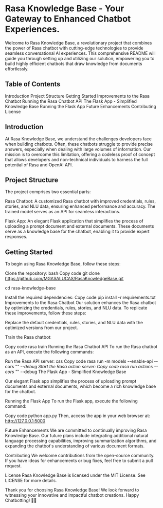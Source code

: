 ﻿# Rasa Knowledge Base - Your Gateway to Enhanced Chatbot Experiences.
 
Welcome to Rasa Knowledge Base, a revolutionary project that combines the power of Rasa chatbot with cutting-edge technologies to provide seamless conversational AI experiences. This comprehensive README will guide you through setting up and utilizing our solution, empowering you to build highly efficient chatbots that draw knowledge from documents effortlessly.

## Table of Contents
Introduction
Project Structure
Getting Started
Improvements to the Rasa Chatbot
Running the Rasa Chatbot API
The Flask App - Simplified Knowledge Base
Running the Flask App
Future Enhancements
Contributing
License

## Introduction
At Rasa Knowledge Base, we understand the challenges developers face when building chatbots. Often, these chatbots struggle to provide precise answers, especially when dealing with large volumes of information. Our mission is to overcome this limitation, offering a codeless proof of concept that allows developers and non-technical individuals to harness the full potential of Rasa and OpenAI API.

## Project Structure
The project comprises two essential parts:

Rasa Chatbot: A customized Rasa chatbot with improved credentials, rules, stories, and NLU data, ensuring enhanced performance and accuracy. The trained model serves as an API for seamless interactions.

Flask App: An elegant Flask application that simplifies the process of uploading a prompt document and external documents. These documents serve as a knowledge base for the chatbot, enabling it to provide expert responses.

## Getting Started
To begin using Rasa Knowledge Base, follow these steps:

Clone the repository:
bash
Copy code
git clone https://github.com/MGASALUCAS/RasaKnowledgeBase.git

cd rasa-knowledge-base

Install the required dependencies:
Copy code
pip install -r requirements.txt
Improvements to the Rasa Chatbot
Our solution enhances the Rasa chatbot by optimizing the credentials, rules, stories, and NLU data. To replicate these improvements, follow these steps:


Replace the default credentials, rules, stories, and NLU data with the optimized versions from our project.

Train the Rasa chatbot:

Copy code
rasa train
Running the Rasa Chatbot API
To run the Rasa chatbot as an API, execute the following commands:

Run the Rasa API server:
css
Copy code
rasa run -m models --enable-api --cors "*" --debug
Start the Rasa action server:
Copy code
rasa run actions --cors "*" --debug
The Flask App - Simplified Knowledge Base

Our elegant Flask app simplifies the process of uploading prompt documents and external documents, which become a rich knowledge base for the chatbot.

Running the Flask App
To run the Flask app, execute the following command:

Copy code
python app.py
Then, access the app in your web browser at: http://127.0.0.1:5000

Future Enhancements
We are committed to continually improving Rasa Knowledge Base. Our future plans include integrating additional natural language processing capabilities, improving summarization algorithms, and expanding the chatbot's understanding of various document formats.

Contributing
We welcome contributions from the open-source community. If you have ideas for enhancements or bug fixes, feel free to submit a pull request.

License
Rasa Knowledge Base is licensed under the MIT License. See LICENSE for more details.

Thank you for choosing Rasa Knowledge Base! We look forward to witnessing your innovative and impactful chatbot creations. Happy Chatbotting! 🤖💬
